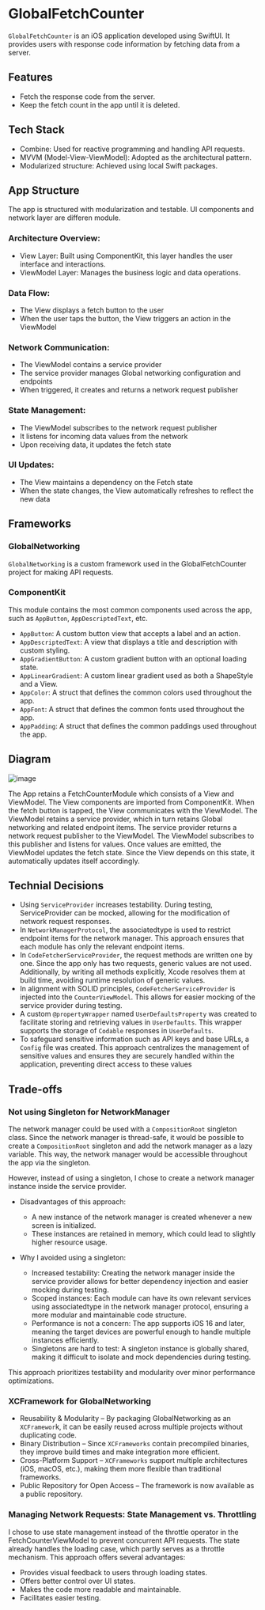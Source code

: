 # GlobalFetchCounter

`GlobalFetchCounter` is an iOS application developed using SwiftUI. It provides users with response code information by fetching data from a server.

## Features

- Fetch the response code from the server.
-	Keep the fetch count in the app until it is deleted.

## Tech Stack

- Combine: Used for reactive programming and handling API requests.
-	MVVM (Model-View-ViewModel): Adopted as the architectural pattern.
-	Modularized structure: Achieved using local Swift packages.

## App Structure

The app is structured with modularization and testable. UI components and network layer are differen module. 

### Architecture Overview:

- View Layer: Built using ComponentKit, this layer handles the user interface and interactions.
- ViewModel Layer: Manages the business logic and data operations.

### Data Flow:

- The View displays a fetch button to the user
- When the user taps the button, the View triggers an action in the ViewModel

### Network Communication:

- The ViewModel contains a service provider
- The service provider manages Global networking configuration and endpoints
- When triggered, it creates and returns a network request publisher

### State Management:

- The ViewModel subscribes to the network request publisher
- It listens for incoming data values from the network
- Upon receiving data, it updates the fetch state

### UI Updates:

- The View maintains a dependency on the Fetch state
- When the state changes, the View automatically refreshes to reflect the new data

## Frameworks
### GlobalNetworking

`GlobalNetworking` is a custom framework used in the GlobalFetchCounter project for making API requests.

### ComponentKit

This module contains the most common components used across the app, such as `AppButton`, `AppDescriptedText`, etc.

- `AppButton`: A custom button view that accepts a label and an action.
-	`AppDescriptedText`: A view that displays a title and description with custom styling.
-	`AppGradientButton`: A custom gradient button with an optional loading state.
-	`AppLinearGradient`: A custom linear gradient used as both a ShapeStyle and a View.
-	`AppColor`: A struct that defines the common colors used throughout the app.
-	`AppFont`: A struct that defines the common fonts used throughout the app.
-	`AppPadding`: A struct that defines the common paddings used throughout the app.

## Diagram

![image](https://github.com/user-attachments/assets/2fd3242a-3709-444b-9be2-18478a9c1c2d)

The App retains a FetchCounterModule which consists of a View and ViewModel. The View components are imported from ComponentKit. When the fetch button is tapped, the View communicates with the ViewModel. The ViewModel retains a service provider, which in turn retains Global networking and related endpoint items. The service provider returns a network request publisher to the ViewModel. The ViewModel subscribes to this publisher and listens for values. Once values are emitted, the ViewModel updates the fetch state. Since the View depends on this state, it automatically updates itself accordingly.

## Technial Decisions

- Using `ServiceProvider` increases testability. During testing, ServiceProvider can be mocked, allowing for the modification of network request responses.
-	In `NetworkManagerProtocol`, the associatedtype is used to restrict endpoint items for the network manager. This approach ensures that each module has only the relevant endpoint items.
-	In `CodeFetcherServiceProvider`, the request methods are written one by one. Since the app only has two requests, generic values are not used. Additionally, by writing all methods explicitly, Xcode resolves them at build time, avoiding runtime resolution of generic values.
-	In alignment with SOLID principles, `CodeFetcherServiceProvider` is injected into the `CounterViewModel`. This allows for easier mocking of the service provider during testing.
-	A custom `@propertyWrapper` named `UserDefaultsProperty` was created to facilitate storing and retrieving values in `UserDefaults`. This wrapper supports the storage of `Codable` responses in `UserDefaults`.
-	To safeguard sensitive information such as API keys and base URLs, a `Config` file was created. This approach centralizes the management of sensitive values and ensures they are securely handled within the application, preventing direct access to these values

## Trade-offs
### Not using Singleton for NetworkManager
The network manager could be used with a `CompositionRoot` singleton class. Since the network manager is thread-safe, it would be possible to create a `CompositionRoot` singleton and add the network manager as a lazy variable. This way, the network manager would be accessible throughout the app via the singleton.

However, instead of using a singleton, I chose to create a network manager instance inside the service provider.

- Disadvantages of this approach:
  - A new instance of the network manager is created whenever a new screen is initialized.
  - These instances are retained in memory, which could lead to slightly higher resource usage.

- Why I avoided using a singleton:
  - Increased testability: Creating the network manager inside the service provider allows for better dependency injection and easier mocking during testing.
  - Scoped instances: Each module can have its own relevant services using associatedtype in the network manager protocol, ensuring a more modular and maintainable code structure.
  - Performance is not a concern: The app supports iOS 16 and later, meaning the target devices are powerful enough to handle multiple instances efficiently.
  - Singletons are hard to test: A singleton instance is globally shared, making it difficult to isolate and mock dependencies during testing.

This approach prioritizes testability and modularity over minor performance optimizations. 

### XCFramework for GlobalNetworking 

- Reusability & Modularity – By packaging GlobalNetworking as an `XCFramewor`k, it can be easily reused across multiple projects without duplicating code.
- Binary Distribution – Since `XCFrameworks` contain precompiled binaries, they improve build times and make integration more efficient.
- Cross-Platform Support – `XCFrameworks` support multiple architectures (iOS, macOS, etc.), making them more flexible than traditional frameworks.
- Public Repository for Open Access – The framework is now available as a public repository.

### Managing Network Requests: State Management vs. Throttling
I chose to use state management instead of the throttle operator in the FetchCounterViewModel to prevent concurrent API requests. The state already handles the loading case, which partly serves as a throttle mechanism. This approach offers several advantages:

- Provides visual feedback to users through loading states.
- Offers better control over UI states.
- Makes the code more readable and maintainable.
- Facilitates easier testing.
